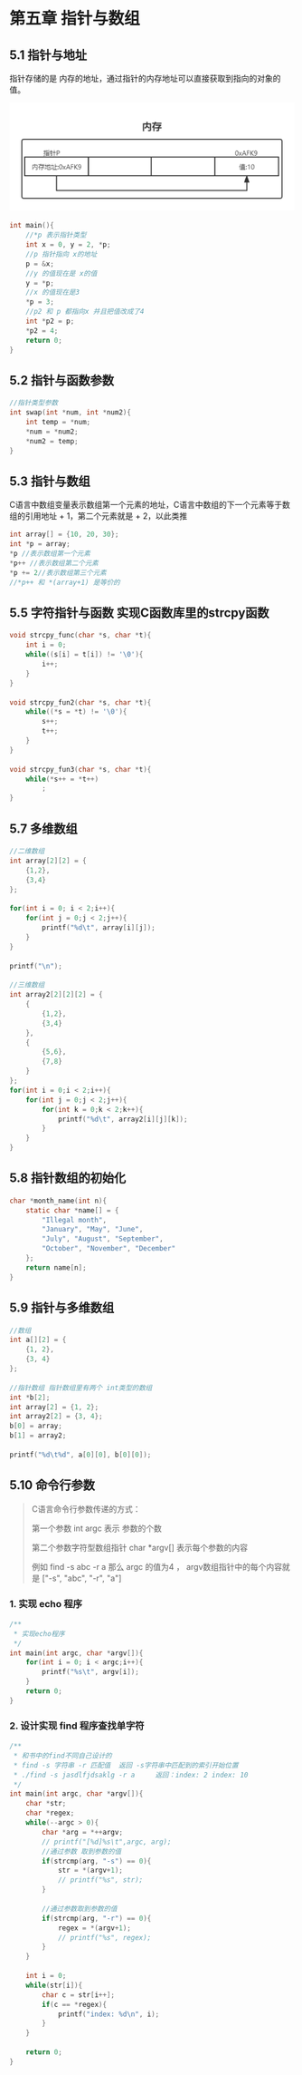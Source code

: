 # 第五章 指针与数组

## 5.1 指针与地址

指针存储的是 内存的地址，通过指针的内存地址可以直接获取到指向的对象的值。

![未命名文件](README.assets/未命名文件.png)

```c
int main(){
    //*p 表示指针类型
    int x = 0, y = 2, *p;
    //p 指针指向 x的地址
    p = &x;
    //y 的值现在是 x的值
    y = *p;
    //x 的值现在是3
    *p = 3;
    //p2 和 p 都指向x 并且把值改成了4
    int *p2 = p;
    *p2 = 4;
    return 0;
}
```

## 5.2 指针与函数参数

```c
//指针类型参数
int swap(int *num, int *num2){
    int temp = *num;
    *num = *num2;
    *num2 = temp;
}
```

## 5.3 指针与数组

C语言中数组变量表示数组第一个元素的地址，C语言中数组的下一个元素等于数组的引用地址 + 1，第二个元素就是 + 2，以此类推

```C
int array[] = {10, 20, 30};
int *p = array;
*p //表示数组第一个元素
*p++ //表示数组第二个元素
*p += 2//表示数组第三个元素
//*p++ 和 *(array+1) 是等价的
```

## 5.5 字符指针与函数 实现C函数库里的strcpy函数

```c
void strcpy_func(char *s, char *t){
    int i = 0;
    while((s[i] = t[i]) != '\0'){
        i++;
    }
}

void strcpy_fun2(char *s, char *t){
    while((*s = *t) != '\0'){
        s++;
        t++;
    }
}

void strcpy_fun3(char *s, char *t){
    while(*s++ = *t++)
        ;
}
```

## 5.7 多维数组

```c
//二维数组
int array[2][2] = {
    {1,2},
    {3,4}
};

for(int i = 0; i < 2;i++){
    for(int j = 0;j < 2;j++){
        printf("%d\t", array[i][j]);
    }
}

printf("\n");

//三维数组
int array2[2][2][2] = {
    {
        {1,2},
        {3,4}
    },
    {
        {5,6},
        {7,8}
    }
};
for(int i = 0;i < 2;i++){
    for(int j = 0;j < 2;j++){
        for(int k = 0;k < 2;k++){
            printf("%d\t", array2[i][j][k]);
        }
    }
}
```

## 5.8 指针数组的初始化

```c
char *month_name(int n){
    static char *name[] = {
        "Illegal month",
        "January", "May", "June",
        "July", "August", "September",
        "October", "November", "December"
    };
    return name[n];
}
```

## 5.9 指针与多维数组

```c
//数组
int a[][2] = {
    {1, 2},
    {3, 4}
};

//指针数组 指针数组里有两个 int类型的数组
int *b[2];
int array[2] = {1, 2};
int array2[2] = {3, 4};
b[0] = array;
b[1] = array2;

printf("%d\t%d", a[0][0], b[0][0]);
```

## 5.10 命令行参数

> C语言命令行参数传递的方式：
>
> 第一个参数  int argc 表示 参数的个数
>
> 第二个参数字符型数组指针 char *argv[] 表示每个参数的内容
>
> 例如 find -s abc -r a  那么 argc 的值为4 ，  argv数组指针中的每个内容就是  ["-s",  "abc",  "-r",  "a"]

### 1. 实现 echo 程序

```c
/**
 * 实现echo程序
 */
int main(int argc, char *argv[]){
    for(int i = 0; i < argc;i++){
        printf("%s\t", argv[i]);
    }
    return 0;
}
```

### 2. 设计实现 find 程序查找单字符

```c
/**
 * 和书中的find不同自己设计的   
 * find -s 字符串 -r 匹配值  返回 -s字符串中匹配到的索引开始位置
 * ./find -s jasdlfjdsaklg -r a     返回：index: 2 index: 10
 */
int main(int argc, char *argv[]){
    char *str;
    char *regex;
    while(--argc > 0){
        char *arg = *++argv;
        // printf("[%d]%s\t",argc, arg);
        //通过参数 取到参数的值
        if(strcmp(arg, "-s") == 0){
            str = *(argv+1);
            // printf("%s", str);
        }
        
        //通过参数取到参数的值
        if(strcmp(arg, "-r") == 0){
            regex = *(argv+1);
            // printf("%s", regex);
        }
    }

    int i = 0;
    while(str[i]){
        char c = str[i++];
        if(c == *regex){
            printf("index: %d\n", i);
        }
    }

    return 0;
}
```

